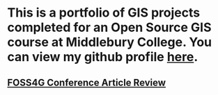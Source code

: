 # This is a portfolio of GIS projects completed for an Open Source GIS course at Middlebury College. You can view my github profile [here](https://github.com/derrickburt).

## [FOSS4G Conference Article Review](foss4greview.html)
